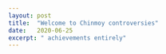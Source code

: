 ```yaml
---
layout: post
title:  "Welcome to Chinmoy controversies"
date:   2020-06-25
excerpt: " achievements entirely"
---
```


